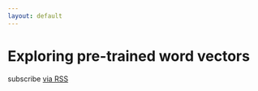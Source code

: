 ```yaml
---
layout: default
---
```


<script src="http://underscorejs.org/underscore-min.js"></script>
<script src="https://cdnjs.cloudflare.com/ajax/libs/d3/3.5.6/d3.min.js" charset="utf-8"></script>
<script src="scripts/whisker-plot.js"></script>
<script src="scripts/viz.js"></script>

<div class="home">

  <h1 class="page-heading">Exploring pre-trained word vectors</h1>

  <div class="viz">
  </div>

  <div class="histo">
  </div>

  <p class="rss-subscribe">subscribe <a href="{{ "/feed.xml" | prepend: site.baseurl }}">via RSS</a></p>

</div>
